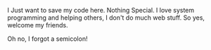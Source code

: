 I Just want to save my code here. Nothing Special.
I love system programming and helping others, I don't do much web stuff.
So yes, welcome my friends.

Oh no, I forgot a semicolon!
